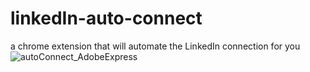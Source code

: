# linkedIn-auto-connect
a chrome extension that will automate the LinkedIn connection for you
![autoConnect_AdobeExpress](https://user-images.githubusercontent.com/60037787/180659930-efe89db7-6405-494e-995e-52a00a69def0.gif)
